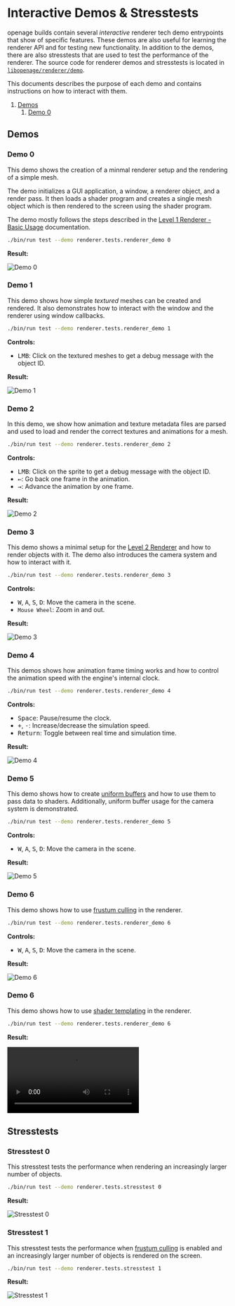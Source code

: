 # Interactive Demos & Stresstests

openage builds contain several *interactive* renderer tech demo entrypoints that show of specific features.
These demos are also useful for learning the renderer API and for testing new functionality. In addition to
the demos, there are also stresstests that are used to test the performance of the renderer.
The source code for renderer demos and stresstests is located in [`libopenage/renderer/demo`](/libopenage/renderer/demo/).

This documents describes the purpose of each demo and contains instructions on how to interact with them.

1. [Demos](#demos)
   1. [Demo 0](#demo-0)

## Demos

### Demo 0

This demo shows the creation of a minmal renderer setup and the rendering of a simple mesh.

The demo initializes a GUI application, a window, a renderer object, and a render pass.
It then loads a shader program and creates a single mesh object which is then rendered to the screen
using the shader program.

The demo mostly follows the steps described in the [Level 1 Renderer - Basic Usage](level1.md#basic-usage)
documentation.

```bash
./bin/run test --demo renderer.tests.renderer_demo 0
```

**Result:**

![Demo 0](/doc/code/renderer/images/demo_0.png)


### Demo 1

This demo shows how simple *textured* meshes can be created and rendered. It also demonstrates
how to interact with the window and the renderer using window callbacks.

```bash
./bin/run test --demo renderer.tests.renderer_demo 1
```

**Controls:**

- <kbd>LMB</kbd>: Click on the textured meshes to get a debug message with the object ID.

**Result:**

![Demo 1](/doc/code/renderer/images/demo_1.png)


### Demo 2

In this demo, we show how animation and texture metadata files are parsed and used to
load and render the correct textures and animations for a mesh.

```bash
./bin/run test --demo renderer.tests.renderer_demo 2
```

**Controls:**

- <kbd>LMB</kbd>: Click on the sprite to get a debug message with the object ID.
- <kbd>←</kbd>: Go back one frame in the animation.
- <kbd>→</kbd>: Advance the animation by one frame.

**Result:**

![Demo 2](/doc/code/renderer/images/demo_2.png)


### Demo 3

This demo shows a minimal setup for the [Level 2 Renderer](level2.md) and how to render objects
with it. The demo also introduces the camera system and how to interact with it.

```bash
./bin/run test --demo renderer.tests.renderer_demo 3
```

**Controls:**

- <kbd>W</kbd>, <kbd>A</kbd>, <kbd>S</kbd>, <kbd>D</kbd>: Move the camera in the scene.
- `Mouse Wheel`: Zoom in and out.

**Result:**

![Demo 3](/doc/code/renderer/images/demo_3.png)


### Demo 4

This demos shows how animation frame timing works and how to control the animation speed
with the engine's internal clock.

```bash
./bin/run test --demo renderer.tests.renderer_demo 4
```

**Controls:**

- <kbd>Space</kbd>: Pause/resume the clock.
- <kbd>+</kbd>, <kbd>-</kbd>: Increase/decrease the simulation speed.
- <kbd>Return</kbd>: Toggle between real time and simulation time.

**Result:**

![Demo 4](/doc/code/renderer/images/demo_4.png)


### Demo 5

This demo shows how to create [uniform buffers](level1.md#uniform-buffers) and how to use them to pass data to shaders.
Additionally, uniform buffer usage for the camera system is demonstrated.

```bash
./bin/run test --demo renderer.tests.renderer_demo 5
```

**Controls:**

- <kbd>W</kbd>, <kbd>A</kbd>, <kbd>S</kbd>, <kbd>D</kbd>: Move the camera in the scene.

**Result:**

![Demo 5](/doc/code/renderer/images/demo_5.png)


### Demo 6

This demo shows how to use [frustum culling](level2.md#frustum-culling) in the renderer.

```bash
./bin/run test --demo renderer.tests.renderer_demo 6
```

**Controls:**

- <kbd>W</kbd>, <kbd>A</kbd>, <kbd>S</kbd>, <kbd>D</kbd>: Move the camera in the scene.

**Result:**

![Demo 6](/doc/code/renderer/images/demo_6.png)


### Demo 6

This demo shows how to use [shader templating](level1.md#shader-templates) in the renderer.

```bash
./bin/run test --demo renderer.tests.renderer_demo 6
```

**Result:**

![Demo 7](/doc/code/renderer/images/demo_7.mp4)


## Stresstests

### Stresstest 0

This stresstest tests the performance when rendering an increasingly larger number of objects.

```bash
./bin/run test --demo renderer.tests.stresstest 0
```

**Result:**

![Stresstest 0](/doc/code/renderer/images/stresstest_0.png)

### Stresstest 1

This stresstest tests the performance when [frustum culling](level2.md#frustum-culling) is enabled and an increasingly larger
number of objects is rendered on the screen.

```bash
./bin/run test --demo renderer.tests.stresstest 1
```

**Result:**

![Stresstest 1](/doc/code/renderer/images/stresstest_1.png)
